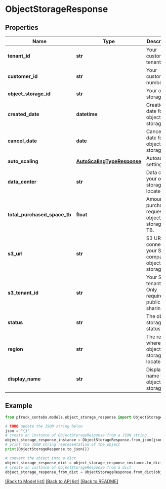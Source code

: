 # ObjectStorageResponse


## Properties

Name | Type | Description | Notes
------------ | ------------- | ------------- | -------------
**tenant_id** | **str** | Your customer tenant id | 
**customer_id** | **str** | Your customer number | 
**object_storage_id** | **str** | Your object storage id | 
**created_date** | **datetime** | Creation date for object storage. | 
**cancel_date** | **date** | Cancellation date for object storage. | 
**auto_scaling** | [**AutoScalingTypeResponse**](AutoScalingTypeResponse.md) | Autoscaling settings | 
**data_center** | **str** | Data center your object storage is located | 
**total_purchased_space_tb** | **float** | Amount of purchased / requested object storage in TB. | 
**s3_url** | **str** | S3 URL to connect to your S3 compatible object storage | 
**s3_tenant_id** | **str** | Your S3 tenantId. Only required for public sharing. | 
**status** | **str** | The object storage status | 
**region** | **str** | The region where your object storage is located | 
**display_name** | **str** | Display name for object storage. | 

## Example

```python
from pfruck_contabo.models.object_storage_response import ObjectStorageResponse

# TODO update the JSON string below
json = "{}"
# create an instance of ObjectStorageResponse from a JSON string
object_storage_response_instance = ObjectStorageResponse.from_json(json)
# print the JSON string representation of the object
print(ObjectStorageResponse.to_json())

# convert the object into a dict
object_storage_response_dict = object_storage_response_instance.to_dict()
# create an instance of ObjectStorageResponse from a dict
object_storage_response_from_dict = ObjectStorageResponse.from_dict(object_storage_response_dict)
```
[[Back to Model list]](../README.md#documentation-for-models) [[Back to API list]](../README.md#documentation-for-api-endpoints) [[Back to README]](../README.md)


